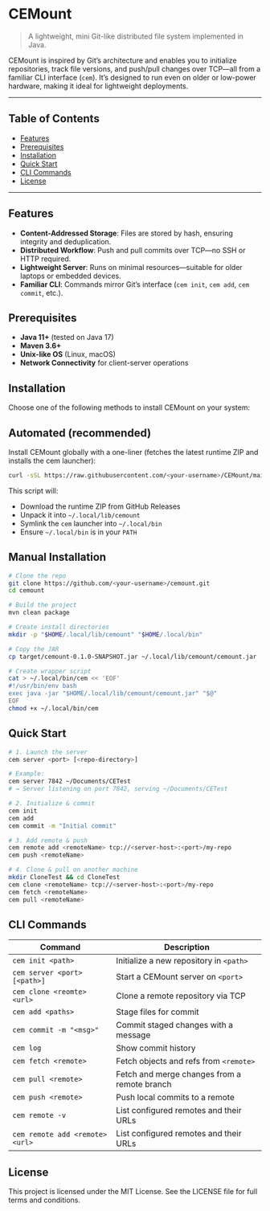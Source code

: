 # CEMount

> A lightweight, mini Git-like distributed file system implemented in Java.

CEMount is inspired by Git’s architecture and enables you to initialize repositories, track file versions, and push/pull changes over TCP—all from a familiar CLI interface (`cem`). It’s designed to run even on older or low-power hardware, making it ideal for lightweight deployments.

---

## Table of Contents

- [Features](#features)  
- [Prerequisites](#prerequisites)  
- [Installation](#installation)  
- [Quick Start](#quick-start)  
- [CLI Commands](#cli-commands)   
- [License](#license)  

---

## Features

- **Content-Addressed Storage**: Files are stored by hash, ensuring integrity and deduplication.  
- **Distributed Workflow**: Push and pull commits over TCP—no SSH or HTTP required.  
- **Lightweight Server**: Runs on minimal resources—suitable for older laptops or embedded devices.  
- **Familiar CLI**: Commands mirror Git’s interface (`cem init`, `cem add`, `cem commit`, etc.).

## Prerequisites

- **Java 11+** (tested on Java 17)  
- **Maven 3.6+**  
- **Unix-like OS** (Linux, macOS)  
- **Network Connectivity** for client-server operations  

## Installation
Choose one of the following methods to install CEMount on your system:

## Automated (recommended)

Install CEMount globally with a one-liner (fetches the latest runtime ZIP and installs the cem launcher):
```bash
curl -sSL https://raw.githubusercontent.com/<your-username>/CEMount/main/scripts/install.sh | bash
`````
This script will:

- Download the runtime ZIP from GitHub Releases  
- Unpack it into `~/.local/lib/cemount`  
- Symlink the `cem` launcher into `~/.local/bin`  
- Ensure `~/.local/bin` is in your `PATH`

## Manual Installation
```bash
# Clone the repo
git clone https://github.com/<your-username>/cemount.git
cd cemount

# Build the project
mvn clean package

# Create install directories
mkdir -p "$HOME/.local/lib/cemount" "$HOME/.local/bin"

# Copy the JAR
cp target/cemount-0.1.0-SNAPSHOT.jar ~/.local/lib/cemount/cemount.jar

# Create wrapper script
cat > ~/.local/bin/cem << 'EOF'
#!/usr/bin/env bash
exec java -jar "$HOME/.local/lib/cemount/cemount.jar" "$@"
EOF
chmod +x ~/.local/bin/cem
``````



## Quick Start
```bash
# 1. Launch the server
cem server <port> [<repo-directory>]

# Example:
cem server 7842 ~/Documents/CETest
# → Server listening on port 7842, serving ~/Documents/CETest

# 2. Initialize & commit
cem init 
cem add 
cem commit -m "Initial commit"

# 3. Add remote & push
cem remote add <remoteName> tcp://<server-host>:<port>/my-repo
cem push <remoteName>

# 4. Clone & pull on another machine
mkdir CloneTest && cd CloneTest
cem clone <remoteName> tcp://<server-host>:<port>/my-repo
cem fetch <remoteName>
cem pull <remoteName>
`````

## CLI Commands

| Command                        | Description                                  |
| -------------------------------| -------------------------------------------- |
| `cem init <path> `             | Initialize a new repository in `<path>`      |
| `cem server <port> [<path>]`   | Start a CEMount server on `<port>`           |
| `cem clone <reomte> <url>`     | Clone a remote repository via TCP            |
| `cem add <paths>`              | Stage files for commit                       |
| `cem commit -m "<msg>"`        | Commit staged changes with a message         |
| `cem log`                      | Show commit history                          |
| `cem fetch <remote>`           | Fetch objects and refs from `<remote>`       |
| `cem pull <remote> `           | Fetch and merge changes from a remote branch |
| `cem push <remote> `           | Push local commits to a remote               |
| `cem remote -v`                | List configured remotes and their URLs       |
| `cem remote add <remote> <url>`| List configured remotes and their URLs       |

## License

This project is licensed under the MIT License. See the LICENSE file for full terms and conditions.
